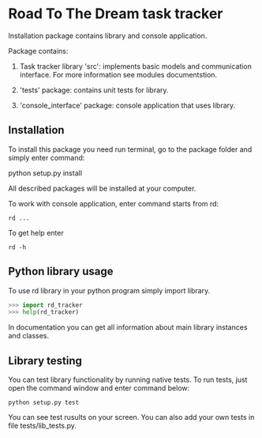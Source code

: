 # Road To The Dream task tracker

Installation package contains library and console application.

Package contains:

1.  Task tracker library 'src': implements basic models and communication interface. For more information see modules documentstion.

2.  'tests' package: contains unit tests for library.

3.  'console_interface' package: console application that uses library.


## Installation

To install this package you need run terminal, go to the package folder and simply enter command:

python setup.py install

All described packages will be installed at your computer.

To work with console application, enter command starts from rd:

```
rd ...
```

To get help enter

```
rd -h
```

## Python library usage

To use rd library in your python program simply import library.

```python
>>> import rd_tracker
>>> help(rd_tracker)
```

In documentation you can get all information about main library instances and classes.

## Library testing

You can test library functionality by running native tests. To run tests, just open the command window and enter command below:

```
python setup.py test
```

You can see test rusults on your screen. You can also add your own tests in file tests/lib_tests.py.
